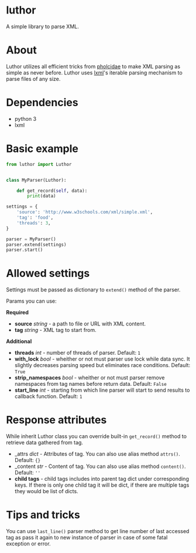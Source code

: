 # luthor
A simple library to parse XML.

# About
Luthor utilizes all efficient tricks from [pholcidae](https://github.com/bbrodriges/pholcidae) to make XML parsing as simple as never before.
Luthor uses [lxml](https://github.com/lxml/lxml)'s iterable parsing mechanism to parse files of any size.

# Dependencies
* python 3
* lxml

# Basic example
```python
from luthor import Luthor


class MyParser(Luthor):

    def get_record(self, data):
        print(data)

settings = {
    'source': 'http://www.w3schools.com/xml/simple.xml',
    'tag': 'food',
    'threads': 3,
}

parser = MyParser()
parser.extend(settings)
parser.start()
```

# Allowed settings
Settings must be passed as dictionary to ```extend()``` method of the parser.

Params you can use:

**Required**

* **source** _string_ - a path to file or URL with XML content.
* **tag** _string_ - XML tag to start from.

**Additional**

* **threads** _int_ - number of threads of parser. Default: `1`
* **with_lock** _bool_ - wheither or not must parser use lock while data sync. It slightly decreases parsing speed but eliminates race conditions. Default: `True`
* **strip_namespaces** _bool_ - wheither or not must parser remove namespaces from tag names before return data. Default: `False`
* **start_line** _int_ - starting from which line parser will start to send results to callback function. Default: `1`

# Response attributes
While inherit Luthor class you can override built-in `get_record()` method to retrieve data gathered from tag.

* _attrs _dict_ - Attributes of tag. You can also use alias method ```attrs()```. Default: `{}`
* _content _str_ - Content of tag. You can also use alias method ```content()```. Default: `''`
* **child tags** - child tags includes into parent tag dict under corresponding keys. If there is only one child tag it will be dict, if there are multiple tags they would be list of dicts. 

# Tips and tricks
You can use ```last_line()``` parser method to get line number of last accessed tag as pass it again to new instance of parser in case of some fatal exception or error.
